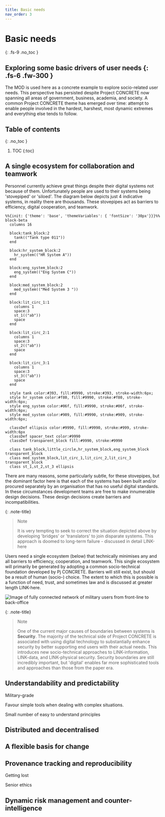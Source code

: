 ```yaml
---
title: Basic needs
nav_order: 3
---
```


# Basic needs
{: .fs-9 .no_toc }


Exploring some basic drivers of user needs
{: .fs-6 .fw-300 }
----

The MOD is used here as a concrete example to explore socio-related user needs.  This perspective has persisted despite Project CONCRETE now spanning all areas of government, business, academia, and society.  A common Project CONCRETE theme has emerged over time: attempt to enable people involved in the hardest, harshest, most dynamic extremes and everything else tends to follow.    

## Table of contents
{: .no_toc }

1. TOC
{:toc}

## A single ecosystem for collaboration and teamwork

Personnel currently achieve great things despite their digital systems not because of them. Unfortunately people are used to their systems being 'stovepiped' or 'siloed'.  The diagram below depicts just 4 indicative systems, in reality there are thousands.  These stovepipes act as barriers to efficiency, digital cooperation, and teamwork.     

```mermaid
%%{init: {'theme': 'base', 'themeVariables': { 'fontSize': '30px'}}}%%
block-beta
  columns 16
  
  block:tank_block:2
    tank(("Tank type 011"))
  end
  
  block:hr_system_block:2
    hr_system(("HR System A"))
  end
  
  block:eng_system_block:2
    eng_system(("Eng System C"))
  end

  block:med_system_block:2
    med_system(("Med System 3 "))
  end
  
  block:lit_circ_1:1
    columns 1
    space:3
    st_1(("ab"))
    space
  end

  block:lit_circ_2:1
    columns 1
    space:3
    st_2(("ab"))
    space
  end

  block:lit_circ_3:1
    columns 1
    space:3
    st_3(("ab"))
    space
  end

  style tank color:#393, fill:#9990, stroke:#393, stroke-width:6px;
  style hr_system color:#f80, fill:#9990, stroke:#f80, stroke-width:6px;
  style eng_system color:#06f, fill:#9990, stroke:#06f, stroke-width:6px;
  style med_system color:#909, fill:#9990, stroke:#909, stroke-width:6px;

  classDef ellipsis color:#9990, fill:#9990, stroke:#999, stroke-width:6px
  classDef spacer_text color:#9990
  classDef transparent_block fill:#9990, stroke:#9990

  class tank_block,little_circle,hr_system_block,eng_system_block transparent_block
  class med_system_block,lit_circ_1,lit_circ_2,lit_circ_3 transparent_block
  class st_1,st_2,st_3 ellipsis
```

There are many reasons, some particularly subtle, for these stovepipes, but the dominant factor here
is that each of the systems has been built and/or procured separately by an organisation 
that has no useful digital standards.  In these circumstances development teams are free
to make innumerable design decisions.  These design decisions create barriers and incompatibilities. 


{: .note-title}
> Note
>
> It is very tempting to seek to correct the situation depicted above by developing 'bridges' or 'translators' to join
> disparate systems. 
> This approach is doomed to long-term failure - discussed in detail LINK-here

Users need a single ecosystem (below) that technically minimises any and all barriers to efficiency, cooperation, and teamwork.
This single ecosystem will primarily be generated by adopting a common socio-technical foundation developed by Pj CONCRETE. Barriers will still exist, 
but should be a result of human (socio-) choice.  The extent to which this is possible is a function of need, trust, and sometimes law
and is discussed at greater length LINK-here. 

![Image of fully connected network of military users from front-line to back-office](../../images/current/collaborative.png)

{: .note-title}
> Note
>
> One of the current major causes of boundaries between systems is **Security**. The majority of the technical side of Project CONCRETE is associated
> with using digital technology to substantially enhance security by better supporting end users with their actual needs.  This introduces new socio-technical 
> approaches to LINK-information, LINK-data, and LINK-physical security.  Security boundaries are still incredibly important, but 'digital' enables far more sophisticated
> tools and approaches than those from the paper era.

## Understandability and predictability

Military-grade

Favour simple tools when dealing with complex situations.

Small number of easy to understand principles

## Distributed and decentralised

## A flexible basis for change

## Provenance tracking and reproducibility

Getting lost

Senior ethics

## Dynamic risk management and counter-intelligence





